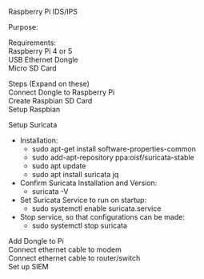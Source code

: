 Raspberry Pi IDS/IPS

Purpose:


Requirements:  
  Raspberry Pi 4 or 5  
  USB Ethernet Dongle  
  Micro SD Card  

Steps (Expand on these)  
Connect Dongle to Raspberry Pi  
Create Raspbian SD Card  
Setup Raspbian  
  
Setup Suricata  
-  Installation:  
    - sudo apt-get install software-properties-common  
    - sudo add-apt-repository ppa:oisf/suricata-stable  
    - sudo apt update  
    - sudo apt install suricata jq  
-  Confirm Suricata Installation and Version:  
    - suricata -V  
-  Set Suricata Service to run on startup:  
    - sudo systemctl enable suricata.service
-  Stop service, so that configurations can be made:  
    - sudo systemctl stop suricata
  
  
Add Dongle to Pi  
Connect ethernet cable to modem  
Connect ethernet cable to router/switch  
Set up SIEM  

